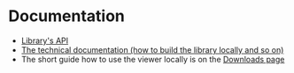 # Documentation

- [Library's API](https://github.com/RussCoder/djvujs/blob/master/library/API.md)
- [The technical documentation (how to build the library locally and so on)](https://github.com/RussCoder/djvujs/wiki/DjVu.js-Documentation)
- The short guide how to use the viewer locally is on
  the [Downloads page](/downloads)